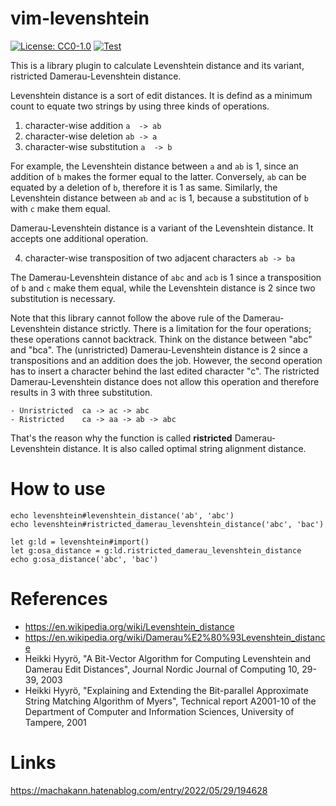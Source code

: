 vim-levenshtein
===============

[![License: CC0-1.0](https://licensebuttons.net/l/zero/1.0/80x15.png)](http://creativecommons.org/publicdomain/zero/1.0/)
[![Test](https://github.com/machakann/vim-levenshtein/actions/workflows/test.yml/badge.svg)](https://github.com/machakann/vim-levenshtein/actions/workflows/test.yml)

This is a library plugin to calculate Levenshtein distance and its variant, ristricted Damerau-Levenshtein distance.

Levenshtein distance is a sort of edit distances.
It is defind as a minimum count to equate two strings by using three kinds of operations.

 1. character-wise addition		`a  -> ab`
 2. character-wise deletion		`ab -> a`
 3. character-wise substitution		`a  -> b`

For example, the Levenshtein distance between `a` and `ab` is 1, since an addition of `b` makes the former equal to the latter.
Conversely, `ab` can be equated by a deletion of `b`, therefore it is 1 as same.
Similarly, the Levenshtein distance between `ab` and `ac` is 1, because a substitution of `b` with `c` make them equal.

Damerau-Levenshtein distance is a variant of the Levenshtein distance.
It accepts one additional operation.

 4. character-wise transposition of two adjacent characters	`ab -> ba`

The Damerau-Levenshtein distance of `abc` and `acb` is 1 since a transposition of `b` and `c` make them equal, while the Levenshtein distance is 2 since two substitution is necessary.

Note that this library cannot follow the above rule of the Damerau-Levenshtein distance strictly.
There is a limitation for the four operations; these operations cannot backtrack.
Think on the distance between "abc" and "bca".
The (unristricted) Damerau-Levenshtein distance is 2 since a transpositions and an addition does the job.
However, the second operation has to insert a character behind the last edited character "c".
The ristricted Damerau-Levenshtein distance does not allow this operation and therefore results in 3 with three substitution.

    - Unristricted	ca -> ac -> abc
    - Ristricted	ca -> aa -> ab -> abc

That's the reason why the function is called **ristricted** Damerau-Levenshtein distance.
It is also called optimal string alignment distance.



# How to use

```vim
echo levenshtein#levenshtein_distance('ab', 'abc')
echo levenshtein#ristricted_damerau_levenshtein_distance('abc', 'bac')

let g:ld = levenshtein#import()
let g:osa_distance = g:ld.ristricted_damerau_levenshtein_distance
echo g:osa_distance('abc', 'bac')
```



# References

 - https://en.wikipedia.org/wiki/Levenshtein_distance
 - https://en.wikipedia.org/wiki/Damerau%E2%80%93Levenshtein_distance
 - Heikki Hyyrö, "A Bit-Vector Algorithm for Computing Levenshtein and Damerau Edit Distances", Journal Nordic Journal of Computing 10, 29-39, 2003
 - Heikki Hyyrö, "Explaining and Extending the Bit-parallel Approximate String Matching Algorithm of Myers", Technical report A2001-10 of the Department of Computer and Information Sciences, University of Tampere, 2001



# Links

https://machakann.hatenablog.com/entry/2022/05/29/194628
